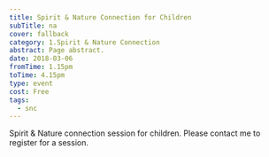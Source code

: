 ```yaml
---
title: Spirit & Nature Connection for Children
subTitle: na
cover: fallback
category: 1.Spirit & Nature Connection
abstract: Page abstract.
date: 2018-03-06
fromTime: 1.15pm
toTime: 4.15pm
type: event
cost: Free
tags:
  - snc
---
```


Spirit & Nature connection session for children. Please contact me to register for a session.

